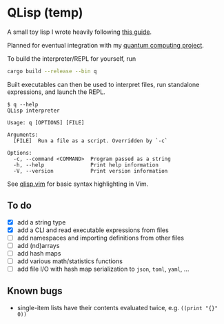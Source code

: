 # QLisp (temp)

A small toy lisp I wrote heavily following [this guide][risp].

Planned for eventual integration with my [quantum computing project][quacs].

To build the interpreter/REPL for yourself, run
```bash
cargo build --release --bin q
```
Built executables can then be used to interpret files, run standalone
expressions, and launch the REPL.
```
$ q --help
QLisp interpreter

Usage: q [OPTIONS] [FILE]

Arguments:
  [FILE]  Run a file as a script. Overridden by `-c`

Options:
  -c, --command <COMMAND>  Program passed as a string
  -h, --help               Print help information
  -V, --version            Print version information
```

See [qlisp.vim][qlisp.vim] for basic syntax highlighting in Vim.

## To do
- [x] add a string type
- [x] add a CLI and read executable expressions from files
- [ ] add namespaces and importing definitions from other files
- [ ] add (nd)arrays
- [ ] add hash maps
- [ ] add various math/statistics functions
- [ ] add file I/O with hash map serialization to `json`, `toml`, `yaml`, ...

## Known bugs
- single-item lists have their contents evaluated twice, e.g. `((print "{}" 0))`

[risp]: https://stopa.io/post/222
[quacs]: https://gitlab.com/whooie/quacs/-/tree/rustlib
[qlisp.vim]: https://gitlab.com/whooie/qlisp.vim

